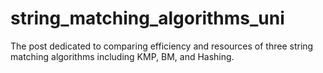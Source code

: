 # string_matching_algorithms_uni
The post dedicated to comparing efficiency and resources of three string matching algorithms including KMP, BM, and Hashing.

